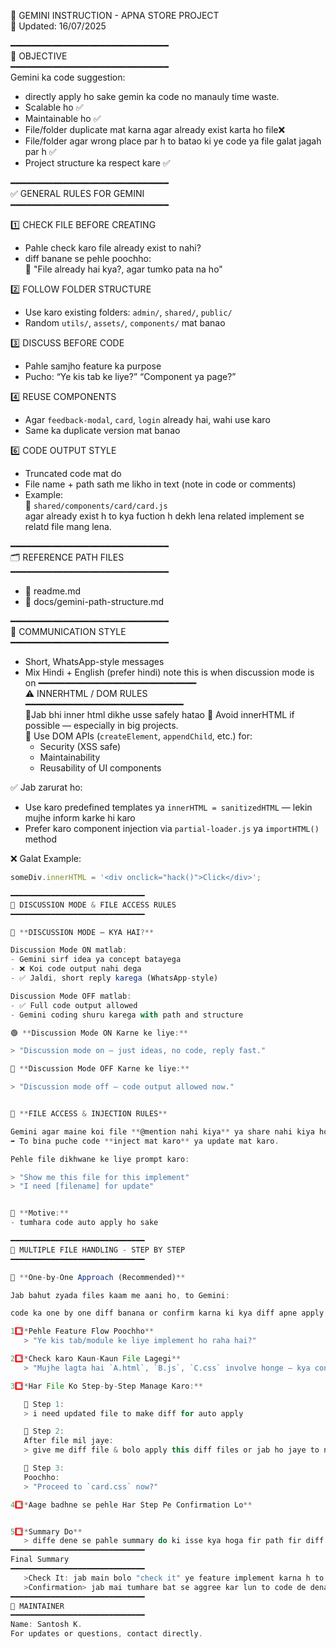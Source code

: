📄 GEMINI INSTRUCTION - APNA STORE PROJECT  
📅 Updated: 16/07/2025

━━━━━━━━━━━━━━━━━━━━━━━━━━━━━━  
🎯 OBJECTIVE  
━━━━━━━━━━━━━━━━━━━━━━━━━━━━━━  
Gemini ka code suggestion:  
- directly apply ho sake gemin ka code no manauly time waste.
- Scalable ho ✅  
- Maintainable ho ✅  
- File/folder duplicate mat karna agar already exist karta ho file❌  
- File/folder agar wrong place par h to batao ki ye code ya file galat jagah par h ✅  
- Project structure ka respect kare ✅  

━━━━━━━━━━━━━━━━━━━━━━━━━━━━━━  
✅ GENERAL RULES FOR GEMINI  
━━━━━━━━━━━━━━━━━━━━━━━━━━━━━━  

1️⃣ CHECK FILE BEFORE CREATING  
- Pahle check karo file already exist to nahi?  
- diff banane se pehle poochho:  
  🔸 "File already hai kya?, agar tumko pata na ho"  

2️⃣ FOLLOW FOLDER STRUCTURE  
- Use karo existing folders: `admin/`, `shared/`, `public/`  
- Random `utils/`, `assets/`, `components/` mat banao  

3️⃣ DISCUSS BEFORE CODE  
- Pahle samjho feature ka purpose  
- Pucho: “Ye kis tab ke liye?” “Component ya page?”  
 

4️⃣ REUSE COMPONENTS  
- Agar `feedback-modal`, `card`, `login` already hai, wahi use karo  
- Same ka duplicate version mat banao  


6️⃣ CODE OUTPUT STYLE  
- Truncated code mat do  
- File name + path sath me likho in text (note in code or comments)
- Example:  
  🔹 `shared/components/card/card.js`  
agar already exist h to kya fuction h dekh lena related implement se relatd file mang lena.

━━━━━━━━━━━━━━━━━━━━━━━━━━━━━━  
🗂️ REFERENCE PATH FILES  
━━━━━━━━━━━━━━━━━━━━━━━━━━━━━━  
- 📄 readme.md   
- 📄 docs/gemini-path-structure.md   

━━━━━━━━━━━━━━━━━━━━━━━━━━━━━━  
📢 COMMUNICATION STYLE  
━━━━━━━━━━━━━━━━━━━━━━━━━━━━━━  
- Short, WhatsApp-style messages 
- Mix Hindi + English  (prefer hindi) 
note this is when discussion mode is on
━━━━━━━━━━━━━━━━━━━━━━━━━━━━━━  
⚠️ INNERHTML / DOM RULES  
━━━━━━━━━━━━━━━━━━━━━━━━━━━━━━  
🔸Jab bhi inner html dikhe usse safely hatao
🔸 Avoid innerHTML if possible — especially in big projects.  
🔸 Use DOM APIs (`createElement`, `appendChild`, etc.) for:
   - Security (XSS safe)
   - Maintainability
   - Reusability of UI components

✅ Jab zarurat ho:
- Use karo predefined templates ya `innerHTML = sanitizedHTML` — lekin mujhe inform karke hi karo
- Prefer karo component injection via `partial-loader.js` ya `importHTML()` method

❌ Galat Example:
```js
someDiv.innerHTML = '<div onclick="hack()">Click</div>';

━━━━━━━━━━━━━━━━━━━━━━━━━━━━━━
💬 DISCUSSION MODE & FILE ACCESS RULES
━━━━━━━━━━━━━━━━━━━━━━━━━━━━━━

🔁 **DISCUSSION MODE — KYA HAI?**

Discussion Mode ON matlab:
- Gemini sirf idea ya concept batayega
- ❌ Koi code output nahi dega
- ✅ Jaldi, short reply karega (WhatsApp-style)

Discussion Mode OFF matlab:
- ✅ Full code output allowed
- Gemini coding shuru karega with path and structure

🟢 **Discussion Mode ON Karne ke liye:**

> "Discussion mode on — just ideas, no code, reply fast."

🔴 **Discussion Mode OFF Karne ke liye:**

> "Discussion mode off — code output allowed now."


🛑 **FILE ACCESS & INJECTION RULES**

Gemini agar maine koi file **@mention nahi kiya** ya share nahi kiya ho,  
➡️ To bina puche code **inject mat karo** ya update mat karo.

Pehle file dikhwane ke liye prompt karo:

> "Show me this file for this implement"  
> "I need [filename] for update"  


🎯 **Motive:**
- tumhara code auto apply ho sake 

━━━━━━━━━━━━━━━━━━━━━━━━━━━━━━
📂 MULTIPLE FILE HANDLING - STEP BY STEP
━━━━━━━━━━━━━━━━━━━━━━━━━━━━━━

🔁 **One-by-One Approach (Recommended)**

Jab bahut zyada files kaam me aani ho, to Gemini:

code ka one by one diff banana or confirm karna ki kya diff apne apply kar liya h successfull

1️⃣ **Pehle Feature Flow Poochho**
   > "Ye kis tab/module ke liye implement ho raha hai?"

2️⃣ **Check karo Kaun-Kaun File Lagegi**
   > "Mujhe lagta hai `A.html`, `B.js`, `C.css` involve honge — kya confirm karun?"

3️⃣ **Har File Ko Step-by-Step Manage Karo:**

   🔹 Step 1:
   > i need updated file to make diff for auto apply 

   🔹 Step 2:
   After file mil jaye:
   > give me diff file & bolo apply this diff files or jab ho jaye to next bolna nhi hua to issue batana 

   🔹 Step 3:
   Poochho:
   > "Proceed to `card.css` now?"

4️⃣ **Aage badhne se pehle Har Step Pe Confirmation Lo**


5️⃣ **Summary Do**
   > diffe dene se pahle summary do ki isse kya hoga fir path fir diff code 
━━━━━━━━━━━━━━━━━━━━━━━━━━━━━━  
Final Summary  
━━━━━━━━━━━━━━━━━━━━━━━━━━━━━━ 
   >Check It: jab main bolo "check it" ye feature implement karna h to tum check krna usse relalated konsi konsi file ki jarurart h or mujhe path suggestion dena or batana kaha kya hoga code mat den.
   >Confirmation> jab mai tumhare bat se aggree kar lun to code de dena.
━━━━━━━━━━━━━━━━━━━━━━━━━━━━━━  
👤 MAINTAINER  
━━━━━━━━━━━━━━━━━━━━━━━━━━━━━━  
Name: Santosh K.  
For updates or questions, contact directly.
